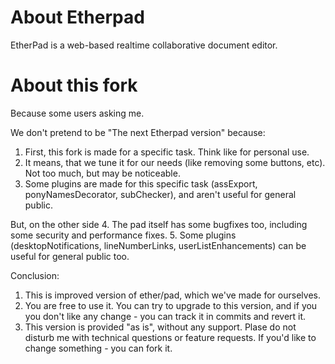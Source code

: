 # About Etherpad
EtherPad is a web-based realtime collaborative document editor.

# About this fork
Because some users asking me.

We don't pretend to be "The next Etherpad version" because:
1. First, this fork is made for a specific task. Think like for personal use.
2. It means, that we tune it for our needs (like removing some buttons, etc). Not too much, but may be noticeable.
3. Some plugins are made for this specific task (assExport, ponyNamesDecorator, subChecker), and aren't useful for general public.

But, on the other side
4. The pad itself has some bugfixes too, including some security and performance fixes.
5. Some plugins (desktopNotifications, lineNumberLinks, userListEnhancements) can be useful for general public too.

Conclusion:
1. This is improved version of ether/pad, which we've made for ourselves.
2. You are free to use it. You can try to upgrade to this version, and if you you don't like any change - you can track it in commits and revert it.
3. This version is provided "as is", without any support. Plase do not disturb me with technical questions or feature requests. If you'd like to change something - you can fork it.
